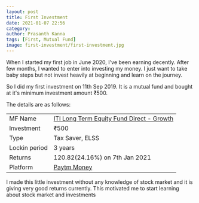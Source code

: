 ```yaml
---
layout: post
title: First Investment
date: 2021-01-07 22:56
category: 
author: Prasanth Kanna
tags: [First, Mutual Fund]
image: first-investment/first-investment.jpg
---
```


When I started my first job in June 2020, I've been earning decently. After few months, I wanted to enter into investing my money. I just want to take baby steps but not invest heavily at beginning and learn on the journey.

So I did my first investment on 11th Sep 2019. It is a mutual fund and bought at it's minimum investment amount ₹500.

The details are as follows:

| | |
---| ---
MF Name | [ITI Long Term Equity Fund Direct - Growth](https://www.google.com/finance/quote/ITI_LONG_TERM_15Y5KE6:MUTF_IN)
Investment | ₹500
Type | Tax Saver, ELSS
Lockin period | 3 years 
Returns | 120.82(24.16%) on 7th Jan 2021
Platform | [Paytm Money](https://www.paytmmoney.com/)

I made this little investment without any knowledge of stock market and it is giving very good returns currently. This motivated me to start learning about stock market and investments
